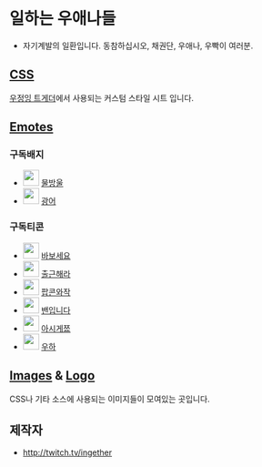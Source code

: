 ﻿# 일하는 우애나들
+ 자기계발의 일환입니다. 동참하십시오, 채권단, 우애나, 우빡이 여러분.

## [CSS](https://github.com/Ingether/TGD-CSS/tree/master/CSS)
[우정잉 트게더](http://tgd.kr/nanajam777)에서 사용되는 커스텀 스타일 시트 입니다.

## [Emotes](https://github.com/Ingether/TGD-CSS/tree/master/Emotes)
### 구독배지
* <img src="https://ingether.github.io/TGD-CSS/Emotes/Badge_0_Start/02_72.png" width="28" height="28"> [물방울](https://github.com/Ingether/TGD-CSS/tree/master/Emotes/Badge_0_Start)
* <img src="https://ingether.github.io/TGD-CSS/Emotes/Badge_3_mon/outline_72.png" width="28" height="28"> [광어](https://github.com/Ingether/TGD-CSS/tree/master/Emotes/Badge_3_mon)
### 구독티콘
* <img src="https://ingether.github.io/TGD-CSS/Emotes/E_nanajaMbabo/nanajaMbabo56.png" width="28" height="28"> [바보세요](https://github.com/Ingether/TGD-CSS/tree/master/Emotes/E_nanajaMbabo)
* <img src="https://ingether.github.io/TGD-CSS/Emotes/E_nanajaMgowork/nanajaMgowork56.png" width="28" height="28"> [출근해라](https://github.com/Ingether/TGD-CSS/tree/master/Emotes/E_nanajaMgowork)
* <img src="https://ingether.github.io/TGD-CSS/Emotes/E_nanajaMpopcon/pcorn1x56.png" width="28" height="28"> [팝콘와작](https://github.com/Ingether/TGD-CSS/tree/master/Emotes/E_nanajaMpopcon)
* <img src="https://ingether.github.io/TGD-CSS/Emotes/E_nanajaMuban/nanajaMubanSample112.png" width="28" height="28"> [밴입니다](https://github.com/Ingether/TGD-CSS/tree/master/Emotes/E_nanajaMuban)
* <img src="https://ingether.github.io/TGD-CSS/Emotes/E_nanajaMuknow/nanajaMuno56.png" width="28" height="28"> [아시게쬬](https://github.com/Ingether/TGD-CSS/tree/master/Emotes/E_nanajaMuknow)
* <img src="https://ingether.github.io/TGD-CSS/Emotes/E_nanajamUh/Wooha56x_fix.png" width="28" height="28"> [우하](https://github.com/Ingether/TGD-CSS/tree/master/Emotes/E_nanajaMUh)

## [Images](https://github.com/Ingether/TGD-CSS/tree/master/Images) & [Logo](https://github.com/Ingether/TGD-CSS/tree/master/Logo)
CSS나 기타 소스에 사용되는 이미지들이 모여있는 곳입니다.

## 제작자
* http://twitch.tv/ingether
